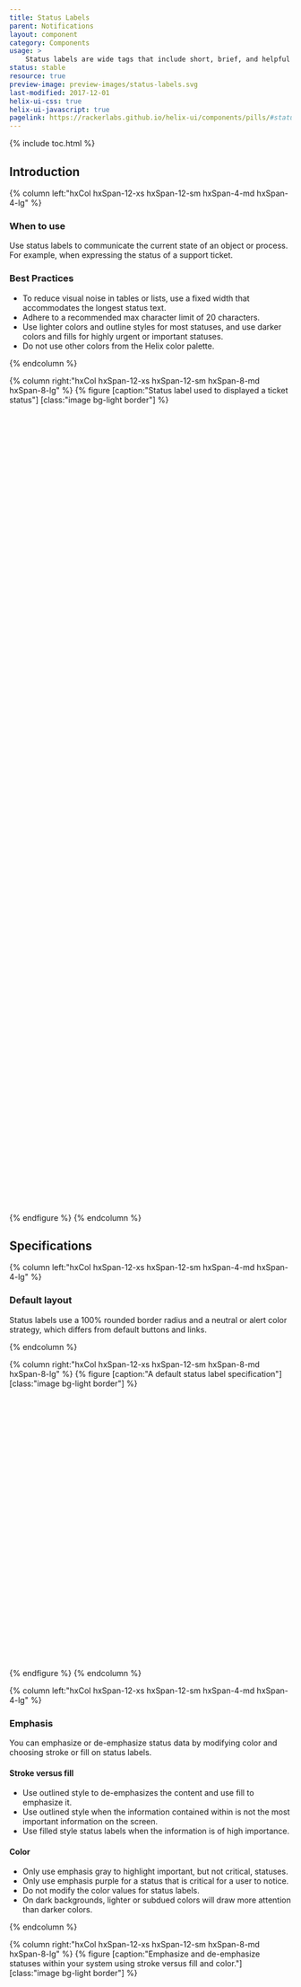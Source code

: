 ```yaml
---
title: Status Labels
parent: Notifications
layout: component
category: Components
usage: >
    Status labels are wide tags that include short, brief, and helpful text communication regarding the progress of our users' accounts.
status: stable
resource: true
preview-image: preview-images/status-labels.svg
last-modified: 2017-12-01
helix-ui-css: true
helix-ui-javascript: true
pagelink: https://rackerlabs.github.io/helix-ui/components/pills/#status-pill
---
```


{% include toc.html %}

## Introduction

<section class="static-section" markdown="1">

<div class="hxRow"  markdown="1">
{% column left:"hxCol hxSpan-12-xs hxSpan-12-sm hxSpan-4-md hxSpan-4-lg" %}

### When to use
Use status labels to communicate the current state of an object or process. For example, when expressing the status of a support ticket.

### Best Practices

- To reduce visual noise in tables or lists, use a fixed width that accommodates the longest status text.
- Adhere to a recommended max character limit of 20 characters.
- Use lighter colors and outline styles for most statuses, and use darker colors and fills for highly urgent or important statuses.
- Do not use other colors from the Helix color palette.


{% endcolumn %}

{% column right:"hxCol hxSpan-12-xs hxSpan-12-sm hxSpan-8-md hxSpan-8-lg" %}
{% figure [caption:"Status label used to displayed a ticket status"] [class:"image bg-light border"] %}
<embed src="{{site.url}}/assets/images/components/notifications/status-labels/status-labels-hero.png" width="1440"/>
{% endfigure %}
{% endcolumn %}
</div>

</section>

<!--- End of Usage section --->

## Specifications

<section class="static-section" markdown="1">

<div class="hxRow"  markdown="1">
{% column left:"hxCol hxSpan-12-xs hxSpan-12-sm hxSpan-4-md hxSpan-4-lg" %}

### Default layout

Status labels use a 100% rounded border radius and a neutral or alert color strategy, which differs from default buttons and links.

{% endcolumn %}

{% column right:"hxCol hxSpan-12-xs hxSpan-12-sm hxSpan-8-md hxSpan-8-lg" %}
{% figure [caption:"A default status label specification"] [class:"image bg-light border"] %}
<embed src="{{site.url}}/assets/images/components/notifications/status-labels/status-labels-default.png" width="499"/>
{% endfigure %}
{% endcolumn %}
</div>

</section>

<section class="static-section" markdown="1">

<div class="hxRow"  markdown="1">
{% column left:"hxCol hxSpan-12-xs hxSpan-12-sm hxSpan-4-md hxSpan-4-lg" %}

### Emphasis

You can emphasize or de-emphasize status data by modifying color and choosing stroke or fill on status labels.

#### Stroke versus fill

- Use outlined style to de-emphasizes the content and use fill to emphasize it.
- Use outlined style when the information contained within is not the most important information on the screen.
- Use filled style status labels when the information is of high importance.


#### Color

- Only use emphasis gray to highlight important, but not critical, statuses.
- Only use emphasis purple for a status that is critical for a user to notice.
- Do not modify the color values for status labels.
- On dark backgrounds, lighter or subdued colors will draw more attention than darker colors.

{% endcolumn %}

{% column right:"hxCol hxSpan-12-xs hxSpan-12-sm hxSpan-8-md hxSpan-8-lg" %}
{% figure [caption:"Emphasize and de-emphasize statuses within your system using stroke versus fill and color."] [class:"image bg-light border"] %}
<embed src="{{site.url}}/assets/images/components/notifications/status-labels/status-labels-variations.png" width="499"/>
{% endfigure %}
{% endcolumn %}
</div>

</section>

<!-- Section is commented out as the following designs are not finalized

## Variations

<section class="static-section" markdown="1">

<div class="hxRow"  markdown="1">
{% column left:"hxCol hxSpan-12-xs hxSpan-12-sm hxSpan-4-md hxSpan-4-lg" %}

### Health status labels

Use Health Status Labels when describing the health of a system or device or when communicating a discrete severity level.
not meet the following criteria, do not use Health Status Labels.

{% endcolumn %}

{% column right:"hxCol hxSpan-12-xs hxSpan-12-sm hxSpan-8-md hxSpan-8-lg" %}
{% figure [caption:"Example: Monitoring Status Labels could be used within Encore for 3rd party cloud"] [class:"image bg-light border"] %}
<embed src="{{site.url}}/assets/images/components/notifications/status-labels/status-labels-variations.png" width="499"/>
{% endfigure %}
{% endcolumn %}
</div>

</section>

<section class="static-section" markdown="1">

<div class="hxRow"  markdown="1">
{% column left:"hxCol hxSpan-12-xs hxSpan-12-sm hxSpan-4-md hxSpan-4-lg" %}

### Alternate status labels

Alternatively, use Status Labels that include dot monitoring indicators with legacy and dark interfaces where this might be more appropriate.

{% endcolumn %}

{% column right:"hxCol hxSpan-12-xs hxSpan-12-sm hxSpan-8-md hxSpan-8-lg" %}
{% figure [caption:"Example: Monitoring Status Labels could be used within Encore for 3rd party cloud"] [class:"image bg-light border"] %}
<embed src="{{site.url}}/assets/images/components/notifications/status-labels/status-labels-variations.png" width="499"/>
{% endfigure %}
{% endcolumn %}
</div>

</section> -->

